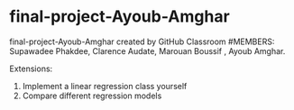 # final-project-Ayoub-Amghar
final-project-Ayoub-Amghar created by GitHub Classroom
#MEMBERS: Supawadee Phakdee, Clarence Audate, Marouan Boussif , Ayoub Amghar.

Extensions:
1. Implement a linear regression class yourself
2. Compare different regression models
